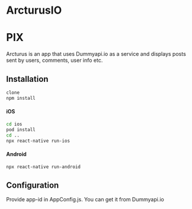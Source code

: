 # ArcturusIO
# PIX

Arcturus is an app that uses Dummyapi.io as a service and displays posts sent by users, comments, user info etc.

## Installation
```bash
clone
npm install
```

#### iOS
```bash
cd ios
pod install
cd ..
npx react-native run-ios
```

#### Android
```bash
npx react-native run-android
```

## Configuration
Provide app-id in AppConfig.js. You can get it from Dummyapi.io


```
